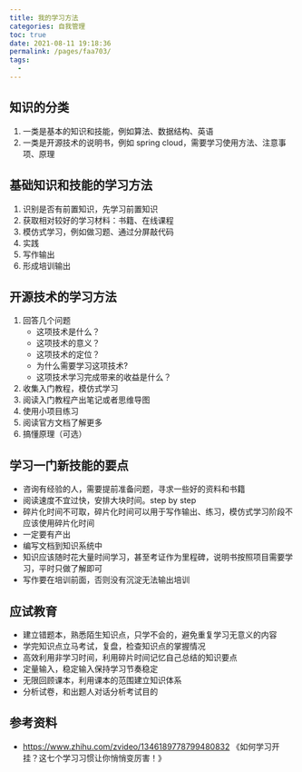 ```yaml
---
title: 我的学习方法
categories: 自我管理
toc: true
date: 2021-08-11 19:18:36
permalink: /pages/faa703/
tags: 
  - 
---
```




## 知识的分类



1. 一类是基本的知识和技能，例如算法、数据结构、英语
2. 一类是开源技术的说明书，例如 spring cloud，需要学习使用方法、注意事项、原理



## 基础知识和技能的学习方法



1. 识别是否有前置知识，先学习前置知识
2. 获取相对较好的学习材料：书籍、在线课程
3. 模仿式学习，例如做习题、通过分屏敲代码
4. 实践
5. 写作输出
6. 形成培训输出



## 开源技术的学习方法

1. 回答几个问题
   - 这项技术是什么？
   - 这项技术的意义？
   - 这项技术的定位？
   - 为什么需要学习这项技术?
   - 这项技术学习完成带来的收益是什么？
2. 收集入门教程，模仿式学习
3. 阅读入门教程产出笔记或者思维导图
4. 使用小项目练习
5. 阅读官方文档了解更多
6. 搞懂原理（可选）



## 学习一门新技能的要点

- 咨询有经验的人，需要提前准备问题，寻求一些好的资料和书籍
- 阅读速度不宜过快，安排大块时间。step by step
- 碎片化时间不可取，碎片化时间可以用于写作输出、练习，模仿式学习阶段不应该使用碎片化时间
- 一定要有产出
- 编写文档到知识系统中
- 知识应该随时花大量时间学习，甚至考证作为里程碑，说明书按照项目需要学习，平时只做了解即可
- 写作要在培训前面，否则没有沉淀无法输出培训



## 应试教育



- 建立错题本，熟悉陌生知识点，只学不会的，避免重复学习无意义的内容
- 学完知识点立马考试，复盘，检查知识点的掌握情况
- 高效利用非学习时间，利用碎片时间记忆自己总结的知识要点
- 定量输入，稳定输入保持学习节奏稳定
- 无限回顾课本，利用课本的范围建立知识体系
- 分析试卷，和出题人对话分析考试目的


## 参考资料

- https://www.zhihu.com/zvideo/1346189778799480832 《如何学习开挂？这七个学习习惯让你悄悄变厉害！》

